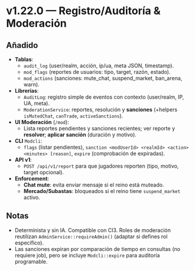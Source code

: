 # v1.22.0 — Registro/Auditoría & Moderación

## Añadido
- **Tablas**:
  - `audit_log` (user/realm, acción, ip/ua, meta JSON, timestamp).
  - `mod_flags` (reportes de usuarios: tipo, target, razón, estado).
  - `mod_actions` (sanciones: mute_chat, suspend_market, ban_arena, warn).
- **Librerías**:
  - `AuditLog`: registro simple de eventos con contexto (user/realm, IP, UA, meta).
  - `ModerationService`: reportes, resolución y **sanciones** (+helpers `isMutedChat`, `canTrade`, `activeSanctions`). 
- **UI Moderación** (`/mod`):
  - Lista reportes pendientes y sanciones recientes; ver reporte y **resolver**; **aplicar sanción** (duración y motivo).
- **CLI** `Modcli`:
  - `flags` (listar pendientes), `sanction <modUserId> <realmId> <action> <minutes> [reason]`, `expire` (comprobación de expiradas).
- **API v1**:
  - `POST /api/v1/report` para que jugadores reporten (tipo, motivo, target opcional).
- **Enforcement**:
  - **Chat mute**: evita enviar mensaje si el reino está muteado.
  - **Mercado/Subastas**: bloqueados si el reino tiene `suspend_market` activo.

## Notas
- Determinista y sin IA. Compatible con CI3. Roles de moderación reutilizan `AdminService::requireAdmin()` (adaptar si defines rol específico).
- Las sanciones expiran por comparación de tiempo en consultas (no requiere job), pero se incluye `Modcli::expire` para auditoría programable.
